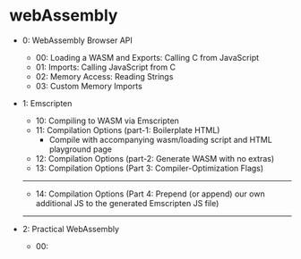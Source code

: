 # webAssembly

* 0: WebAssembly Browser API
    * 00: Loading a WASM and Exports: Calling C from JavaScript
    * 01: Imports: Calling JavaScript from C
    * 02: Memory Access: Reading Strings
    * 03: Custom Memory Imports
    

* 1: Emscripten
    * 10: Compiling to WASM via Emscripten
    * 11: Compilation Options (part-1: Boilerplate HTML)
        * Compile with accompanying wasm/loading script and HTML playground page
    * 12: Compilation Options (part-2: Generate WASM with no extras)
    * 13: Compilation Options (Part 3: Compiler-Optimization Flags)
    
    ******************************************
    * 14: Compilation Options (Part 4: Prepend (or append) our own additional JS to the generated Emscripten JS file)
    ******************************************

* 2: Practical WebAssembly
    * 00: 